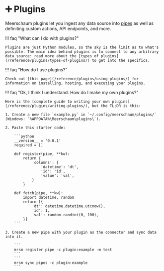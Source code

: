# ➕ Plugins

Meerschaum plugins let you ingest any data source into [pipes](/reference/pipes) as well as definiting custom actions, API endpoints, and more.

!!! faq "What can I do with plugins?"

    Plugins are just Python modules, so the sky is the limit as to what's possible. The main idea behind plugins is to connect to any arbitrary data source: read more about the [types of plugins](/reference/plugins/types-of-plugins/) to get into the specifics.

!!! faq "How do I use plugins?"

    Check out [this page](/reference/plugins/using-plugins/) for information on installing, hosting, and executing your plugins.

!!! faq "Ok, I think I understand. How do I make my own plugins?"

    Here is the [complete guide to writing your own plugins](/reference/plugins/writing-plugins/), but the TL;DR is this:

    1. Create a new file `example.py` in `~/.config/meerschaum/plugins/` (Windows: `%APPDATA%\Meerschaum\plugins\`).

    2. Paste this starter code:

        ```python
        __version__ = '0.0.1'
        required = []

        def register(pipe, **kw):
            return {
                'columns': {
                    'datetime': 'dt',
                    'id': 'id',
                    'value': 'val',
                }
            }

        def fetch(pipe, **kw):
            import datetime, random
            return [{
                'dt': datetime.datetime.utcnow(),
                'id': 1,
                'val': random.randint(0, 100),
            }]
        ```

    3. Create a new pipe with your plugin as the connector and sync data into it.

        ```
        mrsm register pipe -c plugin:example -m test
        ```
        ```
        mrsm sync pipes -c plugin:example
        ```
